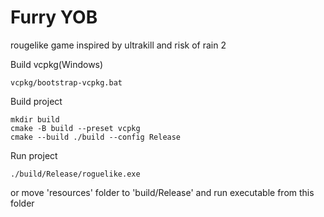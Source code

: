 # Furry YOB

rougelike game inspired by ultrakill and risk of rain 2

Build vcpkg(Windows)
```
vcpkg/bootstrap-vcpkg.bat
```

Build project
```
mkdir build
cmake -B build --preset vcpkg
cmake --build ./build --config Release
```

Run project
```
./build/Release/roguelike.exe
```

or move 'resources' folder to 'build/Release' and run executable from this folder